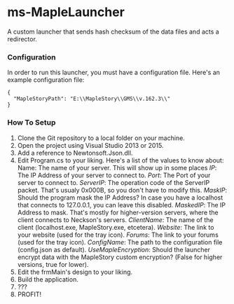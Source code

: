 # ms-MapleLauncher
A custom launcher that sends hash checksum of the data files and acts a redirector.

### Configuration
In order to run this launcher, you must have a configuration file. Here's an example configuration file:

```
{
  "MapleStoryPath": "E:\\MapleStory\\GMS\\v.162.3\\"
}
```

### How To Setup

1. Clone the Git repository to a local folder on your machine.
2. Open the project using Visual Studio 2013 or 2015.
3. Add a reference to Newtonsoft.Json.dll.
4. Edit Program.cs to your liking. Here's a list of the values to know about:
Name: The name of your server. This will show up in some places
*IP*: The IP Address of your server to connect to.
*Port*: The Port of your server to connect to.
*ServerIP*: The operation code of the ServerIP packet. That's usualy 0x000B, so you don't have to modify this.
*MaskIP*: Should the program mask the IP Address? In case you have a localhost that connects to 127.0.0.1, you can leave this disabled.
*MaskedIP*: The IP Address to mask. That's mostly for higher-version servers, where the client connects to Neckson's servers.
*ClientName*: The name of the client (localhost.exe, MapleStory.exe, etcetera).
*Website*: The link to your website (used for the tray icon).
*Forums*: The link to your forums (used for the tray icon).
*ConfigName*: The path to the configuration file (config.json as default).
*UseMapleEncryption*: Should the launcher encrypt data with the MapleStory custom encryption? (False for higher versions, true for lower).
5. Edit the frmMain's design to your liking.
6. Build the application.
7. ???
8. PROFIT!
